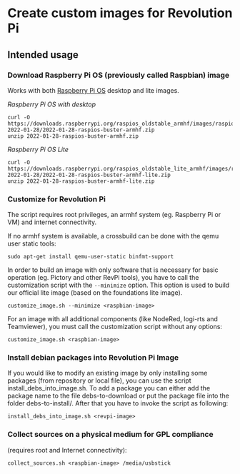 # Create custom images for Revolution Pi

## Intended usage

### Download Raspberry Pi OS (previously called Raspbian) image
Works with both [Raspberry Pi OS](https://www.raspberrypi.org/software/operating-systems/#raspberry-pi-os-32-bit) desktop and lite images.

*Raspberry Pi OS with desktop*
```
curl -O https://downloads.raspberrypi.org/raspios_oldstable_armhf/images/raspios_oldstable_armhf-2022-01-28/2022-01-28-raspios-buster-armhf.zip
unzip 2022-01-28-raspios-buster-armhf.zip
```

*Raspberry Pi OS Lite*
```
curl -O https://downloads.raspberrypi.org/raspios_oldstable_lite_armhf/images/raspios_oldstable_lite_armhf-2022-01-28/2022-01-28-raspios-buster-armhf-lite.zip
unzip 2022-01-28-raspios-buster-armhf-lite.zip
```

### Customize for Revolution Pi

The script requires root privileges, an armhf system (eg. Raspberry Pi or VM) and internet connectivity.

If no armhf system is available, a crossbuild can be done with the qemu user static tools:

```
sudo apt-get install qemu-user-static binfmt-support
```

In order to build an image with only software that is necessary for basic operation (eg. Pictory and other RevPi tools), you have to call the customization script with the `--minimize` option. This option is used to build our official lite image (based on the foundations lite image).

`customize_image.sh --minimize <raspbian-image>`

For an image with all additional components (like NodeRed, logi-rts and Teamviewer), you must call the customization script without any options:

`customize_image.sh <raspbian-image>`


### Install debian packages into Revolution Pi Image

If you would like to modify an existing image by only installing some packages (from repository or local file), you can use the script install_debs_into_image.sh. To add a package you can either add the package name to the file debs-to-download or put the package file into the folder debs-to-install/. After that you have to invoke the script as following:

`install_debs_into_image.sh <revpi-image>`

### Collect sources on a physical medium for GPL compliance
(requires root and Internet connectivity):

`collect_sources.sh <raspbian-image> /media/usbstick`
